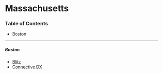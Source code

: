 # Massachusetts

### Table of Contents

- [Boston](#boston)

---

##### Boston

- [Blitz](http://blitzagency.com)
- [Connective DX](https://connectivedx.com)
